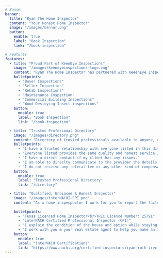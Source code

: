 ```yaml
---
# Banner
banner:
  title: "Ryan The Home Inspector"
  content: "Your Honest Home Inspector"
  image: "/images/banner.png"
  button:
    enable: true
    label: "Book Inspection"
    link: "/book-inspection"

# Features
features:
  - title: "Proud Part of KeenEye Inspections"
    image: "/images/keeneyeinspections-logo.png"
    content: "Ryan The Home Inspector has partnered with KeeenEye Inspections to provide the best home inspections in the Houston area."
    bulletpoints:
      - "Buyer Inspections"
      - "Seller Inspection"
      - "Rehab Inspections"
      - "Maintenance Inspection"
      - "Commercial Building Inspections"
      - "Wood Destoying Insect inspections"
    button:
      enable: true
      label: "Book Inspection"
      link: "/book-inspection"

  - title: "Trusted Profesional Directory"
    image: "/images/directory.png"
    content: "Directory of trusted professionals available to anyone, created for the benefit of my clients. .  I maintan this directory at no cost and expect nothing in return other than honest and quality services with open communication and willingness to correct any issue on the behalf of the client in a timely manner."
    bulletpoints:
      - "I have a trusted relationship with everyone listed in this directory."
      - "Everyone listed provides the same quality and honest service I would provide myself."
      - "I have a direct contact if my client has any issues."
      - "I am able to direclty communicate to the provider the details of my clients needs."
      - "I do not receive any referal fee or any other kind of compensation from those listed."
    button:
      enable: true
      label: "Trusted Professional Directory"
      link: "/directory"

  - title: "Qualified, Unbiased & Honest Inspector"
    image: "/images/interNACHI-CPI.png"
    content: "As a home inspecpector I work for you to report the facts on the condition of the house or building being inspected so you have all the information you need to make the best descion for you. Then you and your realestate agentent can use the report to negatiate price, repairs or decide to contenue looking."
    
    bulletpoints:
      - "Texas Licenced Home Inspector<br>TREC Licence Number: 25791"
      - "interNACH Certified Professional Inspector (CPI)"
      - "I explain the condition of the house and option while staying unbiased."
      - "I work with you & your real estate agent to help you make an informed desision."
    button:
      enable: true
      label: "interNACH Certifications"
      link: "https://www.nachi.org/certified-inspectors/ryan-roth-trec-25791-164888"
---
```

